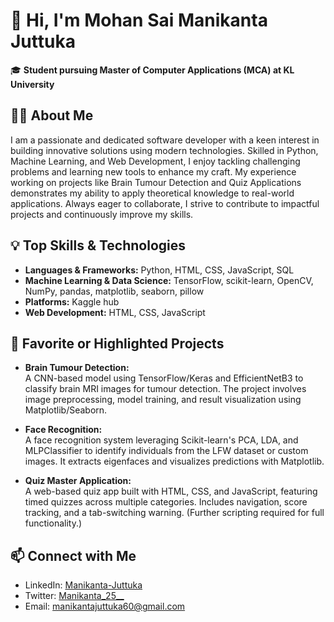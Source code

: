 # 👋 Hi, I'm Mohan Sai Manikanta Juttuka  

🎓 **Student pursuing Master of Computer Applications (MCA) at KL University**  

## 🧑‍💻 About Me

I am a passionate and dedicated software developer with a keen interest in building innovative solutions using modern technologies. Skilled in Python, Machine Learning, and Web Development, I enjoy tackling challenging problems and learning new tools to enhance my craft. My experience working on projects like Brain Tumour Detection and Quiz Applications demonstrates my ability to apply theoretical knowledge to real-world applications. Always eager to collaborate, I strive to contribute to impactful projects and continuously improve my skills.

## 💡 Top Skills & Technologies
- **Languages & Frameworks:** Python, HTML, CSS, JavaScript, SQL
- **Machine Learning & Data Science:** TensorFlow, scikit-learn, OpenCV, NumPy, pandas, matplotlib, seaborn, pillow
- **Platforms:** Kaggle hub
- **Web Development:** HTML, CSS, JavaScript

## 🚀 Favorite or Highlighted Projects

- **Brain Tumour Detection:**  
  A CNN-based model using TensorFlow/Keras and EfficientNetB3 to classify brain MRI images for tumour detection. The project involves image preprocessing, model training, and result visualization using Matplotlib/Seaborn.

- **Face Recognition:**  
  A face recognition system leveraging Scikit-learn's PCA, LDA, and MLPClassifier to identify individuals from the LFW dataset or custom images. It extracts eigenfaces and visualizes predictions with Matplotlib.

- **Quiz Master Application:**  
  A web-based quiz app built with HTML, CSS, and JavaScript, featuring timed quizzes across multiple categories. Includes navigation, score tracking, and a tab-switching warning. (Further scripting required for full functionality.)

## 📫 Connect with Me

- LinkedIn: [Manikanta-Juttuka](https://www.linkedin.com/in/manikanta-juttuka/)
- Twitter: [Manikanta_25__](https://twitter.com/Manikanta_25__)
- Email: manikantajuttuka60@gmail.com
